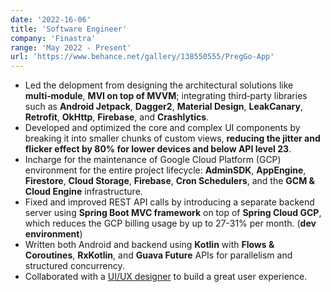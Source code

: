 ```yaml
---
date: '2022-16-06'
title: 'Software Engineer'
company: 'Finastra'
range: 'May 2022 - Present'
url: 'https://www.behance.net/gallery/138550555/PregGo-App'
---
```


- Led the delopment from designing the architectural solutions like **multi‑module**, **MVI on top of MVVM**; integrating third‑party libraries
  such as **Android Jetpack**, **Dagger2**, **Material Design**, **LeakCanary**, **Retrofit**, **OkHttp**, **Firebase**, and **Crashlytics**.
- Developed and optimized the core and complex UI components by breaking it into smaller chunks of custom views, **reducing the jitter and flicker effect by 80% for lower devices and below API level 23**.
- Incharge for the maintenance of Google Cloud Platform (GCP) environment for the entire project lifecycle: **AdminSDK**, **AppEngine**, **Firestore**, **Cloud Storage**, **Firebase**, **Cron Schedulers**, and the **GCM & Cloud Engine** infrastructure.
- Fixed and improved REST API calls by introducing a separate backend server using **Spring Boot MVC framework** on top of **Spring Cloud GCP**, which reduces the GCP billing usage by up to 27-31% per month. (**dev environment**)
- Written both Android and backend using **Kotlin** with **Flows & Coroutines**, **RxKotlin**, and **Guava Future** APIs for parallelism and structured concurrency.
- Collaborated with a [UI/UX designer](https://www.behance.net/maritheygraine) to build a great user experience.
